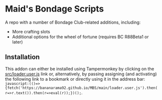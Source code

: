 # Maid's Bondage Scripts
A repo with a number of Bondage Club-related additions, including:
* More crafting slots
* Additional options for the wheel of fortune (requires BC R88Beta1 or later)

## Installation
This addon can either be installed using Tampermonkey by clicking on the [src/loader.user.js](https://github.com/bananarama92/MBS/raw/main/src/loader.user.js) link or, alternatively, by passing assigning (and activating) the following link to a bookmark or directly using it in the address bar:
`javascript:(()=>{fetch('https://bananarama92.github.io/MBS/main/loader.user.js').then(r=>r.text()).then(r=>eval(r));})();`.
